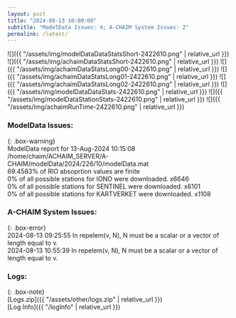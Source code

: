 ```yaml
---
layout: post
title: "2024-08-13 10:00:00"
subtitle: "ModelData Issues: 4; A-CHAIM System Issues: 2"
permalink: /latest/
---
```


![]({{ "/assets/img/modelDataDataStatsShort-2422610.png" | relative_url }})
![]({{ "/assets/img/achaimDataStatsShort-2422610.png" | relative_url }})
![]({{ "/assets/img/achaimDataStatsLong00-2422610.png" | relative_url }})
![]({{ "/assets/img/achaimDataStatsLong01-2422610.png" | relative_url }})
![]({{ "/assets/img/achaimDataStatsLong02-2422610.png" | relative_url }})
![]({{ "/assets/img/modelDataDataStats-2422610.png" | relative_url }})
![]({{ "/assets/img/modelDataStationStats-2422610.png" | relative_url }})
![]({{ "/assets/img/achaimRunTime-2422610.png" | relative_url }})


### ModelData Issues:  
  
{: .box-warning}  
 ModelData report for 13-Aug-2024 10:15:08   
 /home/chaim/ACHAIM_SERVER/A-CHAIM/modelData/2024/226/10/modelData.mat   
 69.4583% of RIO absoprtion values are finite   
 0% of all possible stations for IONO were downloaded. x6646   
 0% of all possible stations for SENTINEL were downloaded. x6101   
 0% of all possible stations for KARTVERKET were downloaded. x1108   
  
### A-CHAIM System Issues:  
  
{: .box-error}  
2024-08-13 09:25:55 In repelem(v, N), N must be a scalar or a vector of length equal to v.  
2024-08-13 10:55:39 In repelem(v, N), N must be a scalar or a vector of length equal to v.  

### Logs:  
  
{: .box-note}  
[Logs.zip]({{ "/assets/other/logs.zip" | relative_url }})  
[Log Info]({{ "/logInfo" | relative_url }})  
